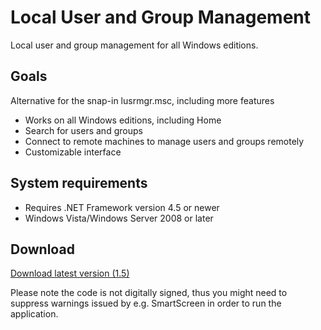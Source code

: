 # Local User and Group Management
Local user and group management for all Windows editions.
## Goals
Alternative for the snap-in lusrmgr.msc, including more features
- Works on all Windows editions, including Home
- Search for users and groups
- Connect to remote machines to manage users and groups remotely
- Customizable interface
## System requirements
- Requires .NET Framework version 4.5 or newer
- Windows Vista/Windows Server 2008 or later
## Download
[Download latest version (1.5)](https://github.com/proviq/lusrmgr/releases/download/1.5/lusrmgr.exe)

Please note the code is not digitally signed, thus you might need to suppress warnings issued by e.g. SmartScreen in order to run the application.
